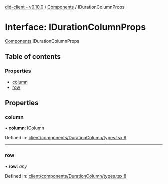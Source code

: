 [did-client - v0.10.0](../README.md) / [Components](../modules/components.md) / IDurationColumnProps

# Interface: IDurationColumnProps

[Components](../modules/components.md).IDurationColumnProps

## Table of contents

### Properties

- [column](components.idurationcolumnprops.md#column)
- [row](components.idurationcolumnprops.md#row)

## Properties

### column

• **column**: IColumn

Defined in: [client/components/DurationColumn/types.tsx:9](https://github.com/Puzzlepart/did/blob/dev/client/components/DurationColumn/types.tsx#L9)

___

### row

• **row**: *any*

Defined in: [client/components/DurationColumn/types.tsx:8](https://github.com/Puzzlepart/did/blob/dev/client/components/DurationColumn/types.tsx#L8)
